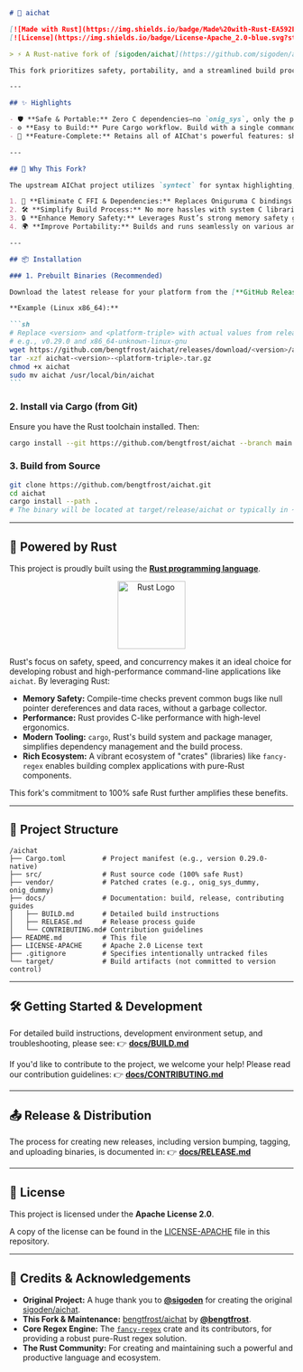 ````markdown
# 🦀 aichat

[![Made with Rust](https://img.shields.io/badge/Made%20with-Rust-EA592E?style=for-the-badge&logo=rust)](https://www.rust-lang.org)
[![License](https://img.shields.io/badge/License-Apache_2.0-blue.svg?style=for-the-badge)](LICENSE-APACHE)

> ⚡ A Rust-native fork of [sigoden/aichat](https://github.com/sigoden/aichat), built 100% in safe Rust and replacing `onig_sys` with pure-Rust `fancy-regex` for regex functionality.

This fork prioritizes safety, portability, and a streamlined build process by eliminating C dependencies, offering a truly native Rust experience.

---

## ✨ Highlights

- 🛡️ **Safe & Portable:** Zero C dependencies—no `onig_sys`, only the pure-Rust `fancy-regex`. Enjoy improved memory safety and easier cross-compilation.
- ⚙️ **Easy to Build:** Pure Cargo workflow. Build with a single command on Linux, macOS, or Windows without needing external C toolchains.
- 🚀 **Feature-Complete:** Retains all of AIChat's powerful features: shell assistant, interactive chat-REPL, Retrieval Augmented Generation (RAG), configurable agents, response streaming, and more.

---

## 🚀 Why This Fork?

The upstream AIChat project utilizes `syntect` for syntax highlighting, which historically relied on `onig_sys` (bindings to the Oniguruma C library). This fork was created to:

1. 🚫 **Eliminate C FFI & Dependencies:** Replaces Oniguruma C bindings with the excellent, pure-Rust [`fancy-regex`](https://crates.io/crates/fancy-regex) engine.
2. 🛠️ **Simplify Build Process:** No more hassles with system C libraries or complex toolchain setups. Just `cargo`!
3. 🔒 **Enhance Memory Safety:** Leverages Rust’s strong memory safety guarantees throughout the entire codebase by removing unsafe C bindings.
4. 🌍 **Improve Portability:** Builds and runs seamlessly on various architectures and environments, including musl-based systems (like Alpine Linux), Windows, and containerized setups.

---

## 📦 Installation

### 1. Prebuilt Binaries (Recommended)

Download the latest release for your platform from the [**GitHub Releases**](https://github.com/bengtfrost/aichat/releases) page.

**Example (Linux x86_64):**

```sh
# Replace <version> and <platform-triple> with actual values from releases
# e.g., v0.29.0 and x86_64-unknown-linux-gnu
wget https://github.com/bengtfrost/aichat/releases/download/<version>/aichat-<version>-<platform-triple>.tar.gz
tar -xzf aichat-<version>-<platform-triple>.tar.gz
chmod +x aichat
sudo mv aichat /usr/local/bin/aichat
```
````

### 2. Install via Cargo (from Git)

Ensure you have the Rust toolchain installed. Then:

```sh
cargo install --git https://github.com/bengtfrost/aichat --branch main
```

### 3. Build from Source

```sh
git clone https://github.com/bengtfrost/aichat.git
cd aichat
cargo install --path .
# The binary will be located at target/release/aichat or typically in ~/.cargo/bin/
```

---

## 🦀 Powered by Rust

This project is proudly built using the [**Rust programming language**](https://www.rust-lang.org/).

<p align="center">
  <a href="https://www.rust-lang.org" target="_blank" rel="noopener noreferrer">
    <img src="https://www.rust-lang.org/static/images/rust-logo-blk.svg" alt="Rust Logo" width="120" />
  </a>
</p>

Rust's focus on safety, speed, and concurrency makes it an ideal choice for developing robust and high-performance command-line applications like `aichat`. By leveraging Rust:

- **Memory Safety:** Compile-time checks prevent common bugs like null pointer dereferences and data races, without a garbage collector.
- **Performance:** Rust provides C-like performance with high-level ergonomics.
- **Modern Tooling:** `cargo`, Rust's build system and package manager, simplifies dependency management and the build process.
- **Rich Ecosystem:** A vibrant ecosystem of "crates" (libraries) like `fancy-regex` enables building complex applications with pure-Rust components.

This fork's commitment to 100% safe Rust further amplifies these benefits.

---

## 📂 Project Structure

```text
/aichat
├── Cargo.toml         # Project manifest (e.g., version 0.29.0-native)
├── src/               # Rust source code (100% safe Rust)
├── vendor/            # Patched crates (e.g., onig_sys_dummy, onig_dummy)
├── docs/              # Documentation: build, release, contributing guides
│   ├── BUILD.md       # Detailed build instructions
│   ├── RELEASE.md     # Release process guide
│   └── CONTRIBUTING.md# Contribution guidelines
├── README.md          # This file
├── LICENSE-APACHE     # Apache 2.0 License text
├── .gitignore         # Specifies intentionally untracked files
└── target/            # Build artifacts (not committed to version control)
```

---

## 🛠️ Getting Started & Development

For detailed build instructions, development environment setup, and troubleshooting, please see:
👉 [**docs/BUILD.md**](docs/BUILD.md)

If you'd like to contribute to the project, we welcome your help! Please read our contribution guidelines:
👉 [**docs/CONTRIBUTING.md**](docs/CONTRIBUTING.md)

---

## 📤 Release & Distribution

The process for creating new releases, including version bumping, tagging, and uploading binaries, is documented in:
👉 [**docs/RELEASE.md**](docs/RELEASE.md)

---

## 📜 License

This project is licensed under the **Apache License 2.0**.

A copy of the license can be found in the [LICENSE-APACHE](LICENSE-APACHE) file in this repository.

---

## 🙌 Credits & Acknowledgements

- **Original Project:** A huge thank you to **[@sigoden](https://github.com/sigoden)** for creating the original [sigoden/aichat](https://github.com/sigoden/aichat).
- **This Fork & Maintenance:** [bengtfrost/aichat](https://github.com/bengtfrost/aichat) by **[@bengtfrost](https://github.com/bengtfrost)**.
- **Core Regex Engine:** The [`fancy-regex`](https://crates.io/crates/fancy-regex) crate and its contributors, for providing a robust pure-Rust regex solution.
- **The Rust Community:** For creating and maintaining such a powerful and productive language and ecosystem.

```
```
